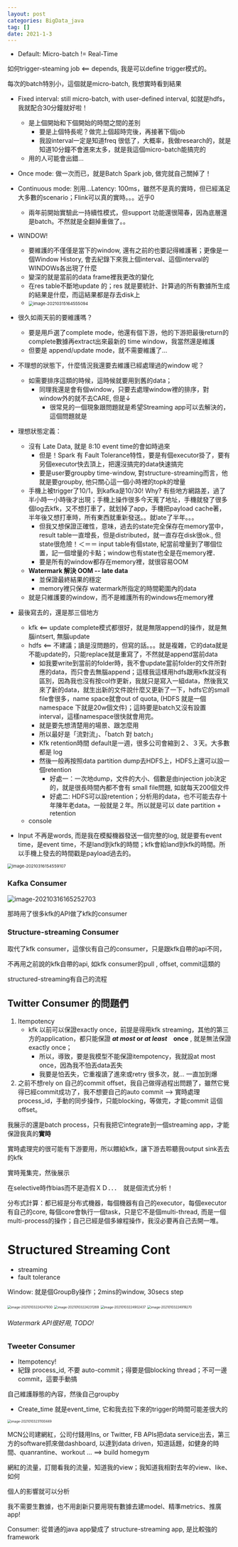```yaml
---
layout: post
categories: BigData_java
tag: []
date: 2021-1-3
---
```






- Default: Micro-batch != Real-Time

如何trigger-steaming job <== depends, 我是可以define trigger模式的。

每次的batch特別小，這個就是micro-batch, 我想實時看到結果

- Fixed interval: still micro-batch, with user-defined interval, 如就是hdfs，我就配合30分鐘就好啦！
  - 是上個開始和下個開始的時間之間的差別
    - 要是上個特長呢？做完上個超時完後，再接著下個job
    - 我設interval一定是知道freq 很低了，大概率，我做research的，就是知道10分鐘不會進來太多，就是我這個micro-batch能搞完的
  - 用的人可能會出錯…
- Once mode: 做一次而已，就是Batch Spark job, 做完就自己關掉了！



- Continuous mode:  別用…Latency: 100ms，雖然不是真的實時，但已經滿足大多數的scenario；Flink可以真的實時。。。近乎0
  - 兩年前開始實驗此一持續性模式，但support 功能還很陽春，因為底層還是batch。不然就是全翻掉重做了。。



- WINDOW! 
  - 要維護的不僅僅是當下的window,  還有之前的也要記得維護著；更像是一個Window History, 會去紀錄下來我上個interval、這個interval的WINDOWs各出現了什麼
  - 變深的就是當前的data frame裡我更改的變化
  - 在res table不斷地update 的；res 就是要統計、計算過的所有數據所生成的結果是什麼，而這結果都是存去disk上
  - <img src="https://tva1.sinaimg.cn/large/e6c9d24egy1h38aa4tyksj21em0p6td1.jpg" alt="image-20210315164555094" style="zoom:67%;" />



- 很久如兩天前的要維護嗎？
  -  要是用戶選了complete mode，他還有個下游，他的下游把最後return的complete數據再extract出來最新的 time window，我當然還是維護
  - 但要是 append/update mode，就不需要維護了…
- 不理想的狀態下，什麼情況我還要去維護已經處理過的window 呢？
  - 如需要排序這類的時候，這時候就要用到舊的data；
    - 同理我還是會有個window，只要去處理window裡的排序，對window外的就不去CARE, 但是↓
      - 很常見的一個現象跟問題就是希望Streaming app可以去解決的，這個問題就是

- 理想狀態定義：
  - 沒有 Late Data, 就是 8:10 event time的會如時過來
    - 但是！Spark 有 Fault Tolerance特性，要是有個executor掛了，要有另個executor快去頂上，把還沒搞完的data快速搞完
    - 要是user要groupby time-window, 對structure-streaming而言，他就是要groupby, 他只關心這一個小時裡的topk的增量
  - 手機上被trigger了10/1，到kafka是10/30! Why? 有些地方網路差，過了半小時一小時後才出現；手機上操作很多今天蒐了地址，手機就發了很多個log去kfk，又不想打車了，就划掉了app，手機把payload cache著，半年後又想打車時，所有東西就重新發送。。就late了半年。。。
    - 但我又想保證正確性，意味，過去的state完全保存在memory當中，result table一直增長，但是distributed，就一直存在disk很ok., 但state很危險！＜＝＝ input table有個state, 紀當前增量到了哪個位置，記一個增量的卡點；window也有state也全是在memory裡．
    - 要是所有的window都存在memory裡，就很容易OOM
  - **Watermark 解決 OOM -- late data**
    - 並保證最終結果的穩定
    - memory裡只保存 watermark所指定的時間範圍內的data
  - 就是只維護要的window，而不是維護所有的windows在memory裡
  
- 最後寫去的，還是那三個地方
  - kfk <== update complete模式都很好，就是無限append的操作，就是無腦intsert, 無腦update
  - hdfs <== 不建議；讀是沒問題的，但寫的話。。。就是複雜，它的data就是不能update的，只能replace就是重寫了，不然就是append當前data
    - 如我要write到當前的folder時，我不會update當前folder的文件所對應的data，而只會去無腦append；這樣我這樣用hdfs跟用kfk就沒有區別，因為我也沒有按col作更新，我就只是寫入一組data，然後我又來了新的data，就生出新的文件說什麼又更新了一下，hdfs它的small file會很多，name space就會out of quota, (HDFS 就是一個namespace 下就是20w個文件)；這時要是batch又沒有設置interval，這樣namespace很快就會用完。
    - 就是要先想清楚用的場景、跟怎麼用
    - 所以最好是「流對流」、「batch 對 batch」
    - Kfk retention時間 default是一週，很多公司會縮到２、３天。大多數都是 log
    - 然後一般再按照data partition dump去HDFS上，HDFS上還可以設一個retention
      - 好處一：一次地dump，文件的大小、個數是由injection job決定的，就是很長時間內都不會有 small file問題, 如就每天200個文件
      - 好處二: HDFS可以設retention；分析用的data，也不可能去存十年陳年老data。一般就是２年。所以就是可以 date partition + retention
  - console



- Input 不再是words, 而是我在模擬機器發送一個完整的log, 就是要有event time，是event time，不是land到kfk的時間；kfk會給land到kfk的時間。所以手機上發去的時間戳是payload過去的。



<img src="https://tva1.sinaimg.cn/large/e6c9d24egy1h38aa87dnvj20sy02kq2y.jpg" alt="image-20210316154559107" style="zoom:67%;" />





### Kafka Consumer 

![image-20210316165252703](https://tva1.sinaimg.cn/large/e6c9d24egy1golui5db3fj21480am0z1.jpg)

那時用了很多kfk的API做了kfk的consumer

### Structure-streaming Consumer

取代了kfk consumer，這傢伙有自己的consumer，只是跟kfk自帶的api不同，

不再用之前說的kfk自帶的api, 如kfk consumer的pull , offset, commit這類的

structured-streaming有自己的流程



## Twitter Consumer 的問題們

1. Itempotency
   - kfk 以前可以保證exactly once，前提是得用kfk streaming，其他的第三方的application，都只能保證 ***at most* or *at least*　once** , 就是無法保證 exactly once；
     - 所以，導致，要是我模型不能保證itempotency，我就設at most once，因為我不怕丟data丟失
     - 我要是怕丟失，它重複讀了進來或retry 很多次，就... 一直加到爆
2. 之前不想rely on 自己的commit offset，我自己做得過程出問題了，雖然它覺得已經commit成功了，我不想要自己的auto commit --> 實時處理 process_id，手動的同步操作，只能blocking，等做完，才能commit 這個offset。



我展示的還是batch process，只有我把它integrate到一個streaming app，才能保證我真的**實時**

實時處理完的很可能有下游要用，所以餵給kfk，讓下游去聆聽我output sink丟去的kfk

實時蒐集完，然後展示

在selective時作bias而不是造假ＸＤ．．．　就是個流式分析！



分布式計算：都已經是分布式機器，每個機器有自己的executor，每個executor有自己的core, 每個core會執行一個task，只是它不是個multi-thread, 而是一個multi-process的操作；自己已經是個多線程操作，我沒必要再自己去開一堆。



# Structured Streaming Cont



- streaming
- fault tolerance



Window: 就是個GroupBy操作；2mins的window, 30secs step

<img src="https://tva1.sinaimg.cn/large/0081Kckwgy1gmaw01fw7mj30l607yn16.jpg" alt="image-20210103224247930" style="zoom:50%;" />

<img src="https://tva1.sinaimg.cn/large/e6c9d24egy1h38aacy3a7j213c0fawi9.jpg" alt="image-20210103224231269" style="zoom:50%;" />





<img src="https://tva1.sinaimg.cn/large/0081Kckwgy1gmaw6jljiij31jo0tgk9z.jpg" alt="image-20210103224902437" style="zoom:50%;" />

<img src="https://tva1.sinaimg.cn/large/e6c9d24egy1h38aaf8h03j21as0pu0v6.jpg" alt="image-20210103224919270" style="zoom:50%;" />



###### Watermark API很好用, TODO!





### Tweeter Consumer

- Itempotency!
- 紀錄 process_id, 不要 auto-commit；得要是個blocking thread；不可一邊commit，這要手動搞



自己維護靜態的內容，然後自己groupby

- Create_time 就是event_time, 它和我去拉下來的trigger的時間可能差很大的



<img src="https://tva1.sinaimg.cn/large/e6c9d24egy1h38aaiwwoxj20p00jodgt.jpg" alt="image-20210103231100449" style="zoom:50%;" />

MCN公司建網紅，公司付錢用Ins, or Twitter, FB APIs把data service出去，第三方的software抓來做dashboard, 以達到data driven，知道話題，如健身的時間、quanrantine、workout ... ==> build homegym

網紅的流量，訂閱看我的流量，知道我的view；我知道我相對去年的view、like、如何

個人的影響就可以分析

我不需要生數據，也不用創新只要用現有數據去建model、精準metrics、推廣app!



Consumer: 從普通的java app變成了 structure-streaming app, 是比較強的framework

